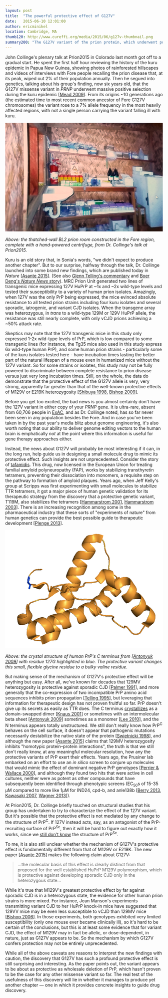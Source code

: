 ```yaml
---
layout: post
title:  "The powerful protective effect of G127V"
date:   2015-06-10 12:01:00
author: ericminikel
location: Cambridge, MA
thumb120: http://www.cureffi.org/media/2015/06/g127v-thumbnail.png
summary200: "The G127V variant of the prion protein, which underwent positive selection during the kuru epidemic, appears to confer almost total resistance to prion disease in transgenic mice."
---
```


John Collinge's plenary talk at Prion2015 in Colorado last month got off to a gradual start. He spent the first half hour reviewing the history of the kuru epidemic in Papua New Guinea, showing photos of rainforested hillscapes and videos of interviews with Fore people recalling the prion disease that, at its peak, wiped out 2% of their population annually. Then he segued into genetics, talking about his group's finding, now six years old, that the G127V missense variant in *PRNP* underwent massive positive selection during the kuru epidemic [[Mead 2009]]. From its origins ~10 generations ago (the estimated time to most recent common ancestor of Fore G127V chromosomes) the variant rose to a 7% allele frequency in the most heavily affected regions, with not a single person carrying the variant falling ill with kuru.

![](/media/2015/06/bl2-room-in-fore-region.png)

*Above: the thatched-wall BL2 prion room constructed in the Fore region, complete with a hand-powered centrifuge, from Dr. Collinge's talk at Prion2015.*

Kuru is an old story that, in Sonia's words, "we didn't expect to produce another chapter". But to our surprise, halfway through the talk, Dr. Collinge launched into some brand new findings, which are published today in *Nature* [[Asante 2015]]. (See also [Glenn Telling's commentary](http://www.nature.com/nature/journal/vaop/ncurrent/full/nature14534.html) and [Boer Deng's *Nature News* story](http://www.nature.com/news/genetic-mutation-blocks-prion-disease-1.17725)). MRC Prion Unit generated two lines of transgenic mice expressing 127V HuPrP at ~1x and ~2x wild-type levels and tested their susceptibility to a variety of human prion isolates. Amazingly, when 127V was the only PrP being expressed, the mice evinced absolute resistance to all tested prion strains including four kuru isolates and several sporadic, iatrogenic, and variant CJD isolates. When the transgene array was heterozygous, in *trans* to a wild-type 129M or 129V HuPrP allele, the resistance was still nearly complete, with only vCJD prions achieving a ~50% attack rate.

Skeptics may note that the 127V transgenic mice in this study only expressed 1-2x wild-type levels of PrP, which is low compared to some transgenic lines (for instance, the Tg35 mice also used in this study express 6x wild-type human PrP), and some human prion strains - particularly some of the kuru isolates tested here - have incubation times lasting the better part of the natural lifespan of a mouse even in humanized mice without the 127V variant. So for some strains or isolates, this study may not be fully powered to discriminate between complete resistance to prion disease versus just very long incubation times. Still, on the whole, the data do demonstrate that the protective effect of the G127V allele is very, very strong, apparently far greater than that of the well-known protective effects of M129V or E219K heterozygosity [[Shibuya 1998], [Bishop 2009]].

Before you get too excited, the bad news is you almost certainly don't have the 127V variant in either copy of your *PRNP* gene. It is ultra-rare, absent from 60,706 people in [ExAC](http://exac.broadinstitute.org/gene/ENSG00000171867), and as Dr. Collinge noted, has so far never been seen in any population besides the Fore. And in case you've been taken in by the past year's media blitz about genome engineering, it's also worth noting that our ability to deliver genome editing vectors to the human brain is emphatically *not* at the point where this information is useful for gene therapy approaches either.

Instead, the news about G127V will probably be most interesting if it can, in the long run, help guide us in designing a small molecule drug to mimic its protective effect. Such insights are not unprecedented. Consider the story of [tafamidis](/2012/08/03/how-tafamidis-was-born/). This drug, now licensed in the European Union for treating familial amyloid polyneuropathy (FAP), works by stabilizing transthyretin tetramers, preventing their dissociation into monomers, a requisite step on the pathway to formation of amyloid plaques. Years ago, when Jeff Kelly's group at Scripps was first experimenting with small molecules to stabilize TTR tetramers, it got a major piece of human genetic validation for its therapeutic strategy from the discovery that a protective genetic variant, T119M, also stabilizes the tetramers [[Hammarstrom 2001], [Hammarstrom 2003]]. There is an increasing recognition among some in the pharmaceutical industry that these sorts of "experiments of nature" from human genetics can provide the best possible guide to therapeutic development [[Plenge 2013]].

![](/media/2015/06/2w9e-with-127g-highlighted.png)

*Above: the crystal structure of human PrP's C terminus from [[Antonyuk 2009]] with residue 127G highlighted in blue. The protective variant changes this small, flexible glycine residue to a bulky valine residue.*

But making sense of the mechanism of G127V's protective effect will be anything but easy. After all, we've known for decades that 129MV heterozygosity is protective against sporadic CJD [[Palmer 1991]], and more generally that the co-expression of two incompatible PrP amino acid sequences inhibits prion propagation [[Telling 1995]], but leveraging that information for therapeutic design has not proven fruitful so far. PrP doesn't give up its secrets as easily as TTR does. The C terminus [crystallizes](/2014/12/21/structures-of-prpc/) as a domain-swapped dimer [[Knaus 2001]] or sometimes with an intermolecular beta sheet [[Antonyuk 2009]] sometimes as a monomer [[Lee 2010]], and the N terminus appears totally unstructured. We still don't really know how PrP<sup>C</sup> behaves on the cell surface, it doesn't appear that pathogenic mutations necessarily destabilize the native state of the protein [[Swietnicki 1998]], and although the new paper [[Asante 2015]] claims that 129MV heterozygosity inhibits "homotypic protein–protein interactions", the truth is that we still don't really know, at any meaningful molecular resolution, how any the protective variants of PrP exert their effects. Years ago, the Prusiner lab embarked on an effort to use an *in silico* screen to conjure up molecules that would mimic the effect of dominant negative PrP genotypes [[Perrier & Wallace 2000]], and although they found two hits that were active in cell cultures, neither were as potent as other compounds that have subsequently been identified through phenotypic screens (EC<sub>50</sub>s of 15-35 &mu;M compared to more like 1&mu;M for IND24, cpd-b, and anle138b [[Berry 2013], [Kawasaki 2007], [Wagner 2013]]).

At Prion2015, Dr. Collinge briefly touched on structural studies that his group has undertaken to try to characterize the effect of the 127V variant. But it's possible that the protective effect is not mediated by any change to the structure of PrP<sup>C</sup>. If 127V instead acts, say, as an antagonist of the PrP-recruiting surface of PrP<sup>Sc</sup>, then it will be hard to figure out exactly how it works, since we [still don't know](/2015/01/22/the-quest-for-the-structure-of-prpsc/) the structure of PrP<sup>Sc</sup>.

To me, it is also still unclear whether the mechanism of G127V's protective effect is fundamentally different from that of M129V or E219K. The new paper [[Asante 2015]] makes the following claim about G127V:

> ...the molecular basis of this effect is clearly distinct from that proposed for the well established HuPrP M129V polymorphism, which is protective against developing sporadic CJD only in the heterozygous state...

While it's true that M129V's greatest protective effect by far against sporadic CJD is in a heterozygous state, the evidence for other human prion strains is more mixed. For instance, Jean Manson's experiments transmitting variant CJD to her HuPrP knock-in mice have suggested that 129VV mice may be even less susceptible to vCJD than 129MV mice [[Bishop 2006]]. In those experiments, both genotypes exhibited very limited susceptibility (only one mouse ever became clinically ill), so it's hard to be certain of the conclusions, but this is at least some evidence that for variant CJD, the effect of M129V may in fact be allelic, or dose-dependent, in nature, just as G127V appears to be. So the mechanism by which G127V confers protection may not be entirely unprecedented.

While all of the above caveats are reasons to interpret the new findings with caution, the discovery that G127V has such a profound protective effect is still surprising and interesting. As the paper points out, the variant appears to be about as protective as wholesale deletion of PrP, which hasn't proven to be the case for any other missense variant so far. The real test of the usefulness of this discovery will lie in whether it manages to produce yet another chapter &mdash; one in which it provides concrete insights to guide drug discovery.

[Asante 2015]: http://www.nature.com/nature/journal/vaop/ncurrent/full/nature14510.html "Emmanuel A. Asante, Michelle Smidak, Andrew Grimshaw, Richard Houghton, Andrew Tomlinson, Asif Jeelani, Tatiana Jakubcova, Shyma Hamdan, Angela Richard-Londt, Jacqueline M. Linehan, Sebastian Brandner, Michael Alpers, Jerome Whitfield, Simon Mead, Jonathan D. F. Wadsworth & John Collinge. A naturally occurring variant of the human prion protein completely prevents prion disease. Nature (2015) doi:10.1038/nature14510"

[Mead 2009]: http://www.ncbi.nlm.nih.gov/pubmed/19923577 "Mead S, Whitfield J, Poulter M, Shah P, Uphill J, Campbell T, Al-Dujaily H, Hummerich H, Beck J, Mein CA, Verzilli C, Whittaker J, Alpers MP, Collinge J. A novel protective prion protein variant that colocalizes with kuru exposure. N Engl J Med. 2009 Nov 19;361(21):2056-65. doi: 10.1056/NEJMoa0809716. PubMed PMID: 19923577."

[Shibuya 1998]: http://www.ncbi.nlm.nih.gov/pubmed/9629853 "Shibuya S, Higuchi J, Shin RW, Tateishi J, Kitamoto T. Codon 219 Lys allele of PRNP is not found in sporadic Creutzfeldt-Jakob disease. Ann Neurol. 1998 Jun;43(6):826-8. PubMed PMID: 9629853."

[Bishop 2009]: http://www.ncbi.nlm.nih.gov/pubmed/20035629 "Bishop MT, Pennington C, Heath CA, Will RG, Knight RS. PRNP variation in UK sporadic and variant Creutzfeldt Jakob disease highlights genetic risk factors and a novel non-synonymous polymorphism. BMC Med Genet. 2009 Dec 26;10:146. doi:  10.1186/1471-2350-10-146. PubMed PMID: 20035629; PubMed Central PMCID: PMC2806268."

[Hammarstrom 2001]: http://www.ncbi.nlm.nih.gov/pubmed/11577236 "Hammarström P, Schneider F, Kelly JW. Trans-suppression of misfolding in an amyloid disease. Science. 2001 Sep 28;293(5539):2459-62. PubMed PMID: 11577236."

[Hammarstrom 2003]: http://www.ncbi.nlm.nih.gov/pubmed/12560553 "Hammarström P, Wiseman RL, Powers ET, Kelly JW. Prevention of transthyretin amyloid disease by changing protein misfolding energetics. Science. 2003 Jan 31;299(5607):713-6. PubMed PMID: 12560553."

[Plenge 2013]: http://www.ncbi.nlm.nih.gov/pubmed/23868113 "Plenge RM, Scolnick EM, Altshuler D. Validating therapeutic targets through human genetics. Nat Rev Drug Discov. 2013 Aug;12(8):581-94. doi: 10.1038/nrd4051. Epub 2013 Jul 19. Review. PubMed PMID: 23868113."

[Palmer 1991]: http://www.ncbi.nlm.nih.gov/pubmed/1677164 "Palmer MS, Dryden AJ, Hughes JT, Collinge J. Homozygous prion protein genotype predisposes to sporadic Creutzfeldt-Jakob disease. Nature. 1991 Jul 25;352(6333):340-2. Erratum in: Nature 1991 Aug 8;352(6335):547. PubMed PMID: 1677164."

[Telling 1995]: http://www.ncbi.nlm.nih.gov/pubmed/7553876 "Telling GC, Scott M, Mastrianni J, Gabizon R, Torchia M, Cohen FE, DeArmond SJ, Prusiner SB. Prion propagation in mice expressing human and chimeric PrP transgenes implicates the interaction of cellular PrP with another protein. Cell. 1995 Oct 6;83(1):79-90. PubMed PMID: 7553876."

[Knaus 2001]: http://www.ncbi.nlm.nih.gov/pubmed/11524679 "Knaus KJ, Morillas M, Swietnicki W, Malone M, Surewicz WK, Yee VC. Crystal structure of the human prion protein reveals a mechanism for oligomerization. Nat Struct Biol. 2001 Sep;8(9):770-4. PubMed PMID: 11524679."

[Lee 2010]: http://www.ncbi.nlm.nih.gov/pubmed/19927125 "Lee S, Antony L, Hartmann R, Knaus KJ, Surewicz K, Surewicz WK, Yee VC. Conformational diversity in prion protein variants influences intermolecular beta-sheet formation. EMBO J. 2010 Jan 6;29(1):251-62. doi: 10.1038/emboj.2009.333. Epub 2009 Nov 19. PubMed PMID: 19927125; PubMed Central PMCID: PMC2808380."

[Antonyuk 2009]: http://www.ncbi.nlm.nih.gov/pubmed/19204296 "Antonyuk SV, Trevitt CR, Strange RW, Jackson GS, Sangar D, Batchelor M, Cooper S, Fraser C, Jones S, Georgiou T, Khalili-Shirazi A, Clarke AR, Hasnain SS, Collinge J. Crystal structure of human prion protein bound to a therapeutic antibody. Proc Natl Acad Sci U S A. 2009 Feb 24;106(8):2554-8. doi: 10.1073/pnas.0809170106. Epub 2009 Feb 9. PubMed PMID: 19204296; PubMed Central PMCID: PMC2637903."

[Swietnicki 1998]: http://www.ncbi.nlm.nih.gov/pubmed/9813003 "Swietnicki W, Petersen RB, Gambetti P, Surewicz WK. Familial mutations and the thermodynamic stability of the recombinant human prion protein. J Biol Chem. 1998 Nov 20;273(47):31048-52. PubMed PMID: 9813003."

[Perrier & Wallace 2000]: http://www.ncbi.nlm.nih.gov/pubmed/10823951 "Perrier V, Wallace AC, Kaneko K, Safar J, Prusiner SB, Cohen FE. Mimicking dominant negative inhibition of prion replication through structure-based drug design. Proc Natl Acad Sci U S A. 2000 May 23;97(11):6073-8. PubMed PMID: 10823951; PubMed Central PMCID: PMC18560."

[Berry 2013]: http://www.ncbi.nlm.nih.gov/pubmed/24128760 "Berry DB, Lu D, Geva M, Watts JC, Bhardwaj S, Oehler A, Renslo AR, DeArmond SJ, Prusiner SB, Giles K. Drug resistance confounding prion therapeutics. Proc Natl Acad Sci U S A. 2013 Oct 29;110(44):E4160-9. doi: 10.1073/pnas.1317164110. Epub 2013 Oct 15. PubMed PMID: 24128760; PubMed Central PMCID: PMC3816483."

[Kawasaki 2007]: http://www.ncbi.nlm.nih.gov/pubmed/17881452 "Kawasaki Y, Kawagoe K, Chen CJ, Teruya K, Sakasegawa Y, Doh-ura K. Orally administered amyloidophilic compound is effective in prolonging the incubation periods of animals cerebrally infected with prion diseases in a prion strain-dependent manner. J Virol. 2007 Dec;81(23):12889-98. Epub 2007 Sep 19. PubMed PMID: 17881452; PubMed Central PMCID: PMC2169081."

[Wagner 2013]: http://www.ncbi.nlm.nih.gov/pubmed/23604588 "Wagner J, Ryazanov S, Leonov A, Levin J, Shi S, Schmidt F, Prix C, Pan-Montojo F, Bertsch U, Mitteregger-Kretzschmar G, Geissen M, Eiden M, Leidel F, Hirschberger T, Deeg AA, Krauth JJ, Zinth W, Tavan P, Pilger J, Zweckstetter M, Frank T, Bähr M, Weishaupt JH, Uhr M, Urlaub H, Teichmann U, Samwer M, Bötzel K,  Groschup M, Kretzschmar H, Griesinger C, Giese A. Anle138b: a novel oligomer modulator for disease-modifying therapy of neurodegenerative diseases such as prion and Parkinson's disease. Acta Neuropathol. 2013 Jun;125(6):795-813. doi: 10.1007/s00401-013-1114-9. Epub 2013 Apr 19. PubMed PMID: 23604588; PubMed Central PMCID: PMC3661926."

[Bishop 2006]: http://www.ncbi.nlm.nih.gov/pubmed/16632309 "Bishop MT, Hart P, Aitchison L, Baybutt HN, Plinston C, Thomson V, Tuzi NL, Head MW, Ironside JW, Will RG, Manson JC. Predicting susceptibility and incubation time of human-to-human transmission of vCJD. Lancet Neurol. 2006 May;5(5):393-8. PubMed PMID: 16632309."

[Antonyuk 2009]: http://www.ncbi.nlm.nih.gov/pubmed/19204296 "Antonyuk SV, Trevitt CR, Strange RW, Jackson GS, Sangar D, Batchelor M, Cooper S, Fraser C, Jones S, Georgiou T, Khalili-Shirazi A, Clarke AR, Hasnain SS, Collinge J. Crystal structure of human prion protein bound to a therapeutic antibody. Proc Natl Acad Sci U S A. 2009 Feb 24;106(8):2554-8. doi: 10.1073/pnas.0809170106. Epub 2009 Feb 9. PubMed PMID: 19204296; PubMed Central PMCID: PMC2637903."

[Fischer 1996]: http://www.ncbi.nlm.nih.gov/pubmed/8635458/ "Fischer M, Rülicke T, Raeber A, Sailer A, Moser M, Oesch B, Brandner S, Aguzzi A, Weissmann C. Prion protein (PrP) with amino-proximal deletions restoring susceptibility of PrP knockout mice to scrapie. EMBO J. 1996 Mar 15;15(6):1255-64. PubMed PMID: 8635458; PubMed Central PMCID: PMC450028."

[Telling 2015]: http://www.nature.com/nature/journal/vaop/ncurrent/full/nature14534.html "Glenn Telling. Neurodegeneration: Evolved protection against human prions. Nature (2015) doi:10.1038/nature14534"
